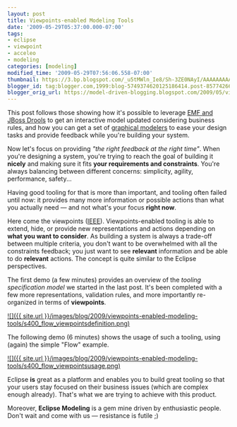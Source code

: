 ```yaml
---
layout: post
title: Viewpoints-enabled Modeling Tools
date: '2009-05-29T05:37:00.000-07:00'
tags:
- eclipse
- viewpoint
- acceleo
- modeling
categories: [modeling]
modified_time: '2009-05-29T07:56:06.558-07:00'
thumbnail: https://3.bp.blogspot.com/_u5tMWln_Ie8/Sh-3ZE0NAyI/AAAAAAAAAJY/bZpXkgra8KQ/s72-c/flow_viewpointsdefinition.png
blogger_id: tag:blogger.com,1999:blog-5749374620125186414.post-8577426604884474196
blogger_orig_url: https://model-driven-blogging.blogspot.com/2009/05/viewpoints-enabled-modeling-tools.html
---
```


This post follows those showing how it's possible to leverage [EMF and JBoss Drools](https://model-driven-blogging.blogspot.com/2009/05/live-models-using-jboss-rules-drools.html) to get an interactive model updated considering business rules, and how you can get a set of [graphical modelers](https://model-driven-blogging.blogspot.com/2009/05/20-minute-graphical-modeler-based-on.html) to ease your design tasks and provide feedback while you're building your system.

Now let's focus on providing _"the right feedback at the right time"_. When you're designing a system, you're trying to reach the goal of building it **nicely** and making sure it fits **your requirements and constraints**. You're always balancing between different concerns: simplicity, agility, performance, safety...

Having good tooling for that is more than important, and tooling often failed until now: it provides many more information or possible actions than what you actually need — and not what's your focus **right now**.

Here come the viewpoints ([IEEE](https://standards.ieee.org/reading/ieee/std_public/description/se/1471-2000_desc.html)). Viewpoints-enabled tooling is able to extend, hide, or provide new representations and actions depending on **what you want to consider**. As building a system is always a trade-off between multiple criteria, you don't want to be overwhelmed with all the constraints feedback; you just want to see **relevant** information and be able to do **relevant** actions. The concept is quite similar to the Eclipse perspectives.

The first demo (a few minutes) provides an overview of the _tooling specification model_ we started in the last post. It's been completed with a few more representations, validation rules, and more importantly re-organized in terms of **viewpoints**.

[![]({{ site.url }}/images/blog/2009/viewpoints-enabled-modeling-tools/s400_flow_viewpointsdefinition.png)](https://literate.modeling.free.fr/modeling/designer/ViewpointsDefinition.htm)

The following demo (6 minutes) shows the usage of such a tooling, using (again) the simple "Flow" example.

[![]({{ site.url }}/images/blog/2009/viewpoints-enabled-modeling-tools/s400_flow_viewpointsusage.png)](https://literate.modeling.free.fr/modeling/designer/UsingViewpoints.htm)

Eclipse **is** great as a platform and enables you to build great tooling so that your users stay focused on their business issues (which are complex enough already). That's what we are trying to achieve with this product.

Moreover, **Eclipse Modeling** is a gem mine driven by enthusiastic people. Don't wait and come with us — resistance is futile ;)

